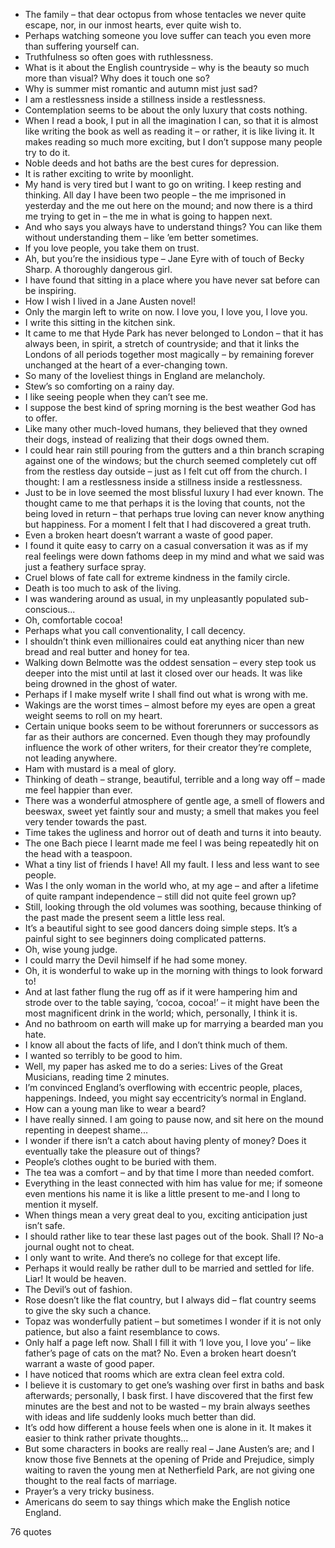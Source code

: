  - The family – that dear octopus from whose tentacles we never quite escape, nor, in our inmost hearts, ever quite wish to.
 - Perhaps watching someone you love suffer can teach you even more than suffering yourself can.
 - Truthfulness so often goes with ruthlessness.
 - What is it about the English countryside – why is the beauty so much more than visual? Why does it touch one so?
 - Why is summer mist romantic and autumn mist just sad?
 - I am a restlessness inside a stillness inside a restlessness.
 - Contemplation seems to be about the only luxury that costs nothing.
 - When I read a book, I put in all the imagination I can, so that it is almost like writing the book as well as reading it – or rather, it is like living it. It makes reading so much more exciting, but I don’t suppose many people try to do it.
 - Noble deeds and hot baths are the best cures for depression.
 - It is rather exciting to write by moonlight.
 - My hand is very tired but I want to go on writing. I keep resting and thinking. All day I have been two people – the me imprisoned in yesterday and the me out here on the mound; and now there is a third me trying to get in – the me in what is going to happen next.
 - And who says you always have to understand things? You can like them without understanding them – like ’em better sometimes.
 - If you love people, you take them on trust.
 - Ah, but you’re the insidious type – Jane Eyre with of touch of Becky Sharp. A thoroughly dangerous girl.
 - I have found that sitting in a place where you have never sat before can be inspiring.
 - How I wish I lived in a Jane Austen novel!
 - Only the margin left to write on now. I love you, I love you, I love you.
 - I write this sitting in the kitchen sink.
 - It came to me that Hyde Park has never belonged to London – that it has always been, in spirit, a stretch of countryside; and that it links the Londons of all periods together most magically – by remaining forever unchanged at the heart of a ever-changing town.
 - So many of the loveliest things in England are melancholy.
 - Stew’s so comforting on a rainy day.
 - I like seeing people when they can’t see me.
 - I suppose the best kind of spring morning is the best weather God has to offer.
 - Like many other much-loved humans, they believed that they owned their dogs, instead of realizing that their dogs owned them.
 - I could hear rain still pouring from the gutters and a thin branch scraping against one of the windows; but the church seemed completely cut off from the restless day outside – just as I felt cut off from the church. I thought: I am a restlessness inside a stillness inside a restlessness.
 - Just to be in love seemed the most blissful luxury I had ever known. The thought came to me that perhaps it is the loving that counts, not the being loved in return – that perhaps true loving can never know anything but happiness. For a moment I felt that I had discovered a great truth.
 - Even a broken heart doesn’t warrant a waste of good paper.
 - I found it quite easy to carry on a casual conversation it was as if my real feelings were down fathoms deep in my mind and what we said was just a feathery surface spray.
 - Cruel blows of fate call for extreme kindness in the family circle.
 - Death is too much to ask of the living.
 - I was wandering around as usual, in my unpleasantly populated sub-conscious...
 - Oh, comfortable cocoa!
 - Perhaps what you call conventionality, I call decency.
 - I shouldn’t think even millionaires could eat anything nicer than new bread and real butter and honey for tea.
 - Walking down Belmotte was the oddest sensation – every step took us deeper into the mist until at last it closed over our heads. It was like being drowned in the ghost of water.
 - Perhaps if I make myself write I shall find out what is wrong with me.
 - Wakings are the worst times – almost before my eyes are open a great weight seems to roll on my heart.
 - Certain unique books seem to be without forerunners or successors as far as their authors are concerned. Even though they may profoundly influence the work of other writers, for their creator they’re complete, not leading anywhere.
 - Ham with mustard is a meal of glory.
 - Thinking of death – strange, beautiful, terrible and a long way off – made me feel happier than ever.
 - There was a wonderful atmosphere of gentle age, a smell of flowers and beeswax, sweet yet faintly sour and musty; a smell that makes you feel very tender towards the past.
 - Time takes the ugliness and horror out of death and turns it into beauty.
 - The one Bach piece I learnt made me feel I was being repeatedly hit on the head with a teaspoon.
 - What a tiny list of friends I have! All my fault. I less and less want to see people.
 - Was I the only woman in the world who, at my age – and after a lifetime of quite rampant independence – still did not quite feel grown up?
 - Still, looking through the old volumes was soothing, because thinking of the past made the present seem a little less real.
 - It’s a beautiful sight to see good dancers doing simple steps. It’s a painful sight to see beginners doing complicated patterns.
 - Oh, wise young judge.
 - I could marry the Devil himself if he had some money.
 - Oh, it is wonderful to wake up in the morning with things to look forward to!
 - And at last father flung the rug off as if it were hampering him and strode over to the table saying, ‘cocoa, cocoa!’ – it might have been the most magnificent drink in the world; which, personally, I think it is.
 - And no bathroom on earth will make up for marrying a bearded man you hate.
 - I know all about the facts of life, and I don’t think much of them.
 - I wanted so terribly to be good to him.
 - Well, my paper has asked me to do a series: Lives of the Great Musicians, reading time 2 minutes.
 - I’m convinced England’s overflowing with eccentric people, places, happenings. Indeed, you might say eccentricity’s normal in England.
 - How can a young man like to wear a beard?
 - I have really sinned. I am going to pause now, and sit here on the mound repenting in deepest shame...
 - I wonder if there isn’t a catch about having plenty of money? Does it eventually take the pleasure out of things?
 - People’s clothes ought to be buried with them.
 - The tea was a comfort – and by that time I more than needed comfort.
 - Everything in the least connected with him has value for me; if someone even mentions his name it is like a little present to me-and I long to mention it myself.
 - When things mean a very great deal to you, exciting anticipation just isn’t safe.
 - I should rather like to tear these last pages out of the book. Shall I? No-a journal ought not to cheat.
 - I only want to write. And there’s no college for that except life.
 - Perhaps it would really be rather dull to be married and settled for life. Liar! It would be heaven.
 - The Devil’s out of fashion.
 - Rose doesn’t like the flat country, but I always did – flat country seems to give the sky such a chance.
 - Topaz was wonderfully patient – but sometimes I wonder if it is not only patience, but also a faint resemblance to cows.
 - Only half a page left now. Shall I fill it with ‘I love you, I love you’ – like father’s page of cats on the mat? No. Even a broken heart doesn’t warrant a waste of good paper.
 - I have noticed that rooms which are extra clean feel extra cold.
 - I believe it is customary to get one’s washing over first in baths and bask afterwards; personally, I bask first. I have discovered that the first few minutes are the best and not to be wasted – my brain always seethes with ideas and life suddenly looks much better than did.
 - It’s odd how different a house feels when one is alone in it. It makes it easier to think rather private thoughts...
 - But some characters in books are really real – Jane Austen’s are; and I know those five Bennets at the opening of Pride and Prejudice, simply waiting to raven the young men at Netherfield Park, are not giving one thought to the real facts of marriage.
 - Prayer’s a very tricky business.
 - Americans do seem to say things which make the English notice England.

76 quotes
